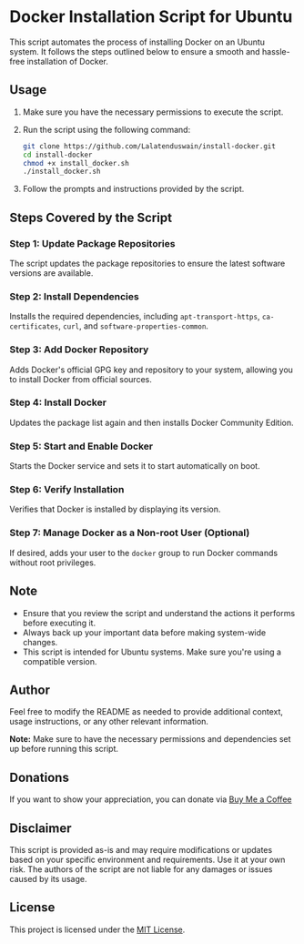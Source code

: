 # Docker Installation Script for Ubuntu

This script automates the process of installing Docker on an Ubuntu system. It follows the steps outlined below to ensure a smooth and hassle-free installation of Docker.

## Usage

1. Make sure you have the necessary permissions to execute the script.
2. Run the script using the following command:

    ```bash    
    git clone https://github.com/Lalatenduswain/install-docker.git
    cd install-docker
    chmod +x install_docker.sh
    ./install_docker.sh
    ```

3. Follow the prompts and instructions provided by the script.

## Steps Covered by the Script

### Step 1: Update Package Repositories

The script updates the package repositories to ensure the latest software versions are available.

### Step 2: Install Dependencies

Installs the required dependencies, including `apt-transport-https`, `ca-certificates`, `curl`, and `software-properties-common`.

### Step 3: Add Docker Repository

Adds Docker's official GPG key and repository to your system, allowing you to install Docker from official sources.

### Step 4: Install Docker

Updates the package list again and then installs Docker Community Edition.

### Step 5: Start and Enable Docker

Starts the Docker service and sets it to start automatically on boot.

### Step 6: Verify Installation

Verifies that Docker is installed by displaying its version.

### Step 7: Manage Docker as a Non-root User (Optional)

If desired, adds your user to the `docker` group to run Docker commands without root privileges.

## Note

- Ensure that you review the script and understand the actions it performs before executing it.
- Always back up your important data before making system-wide changes.
- This script is intended for Ubuntu systems. Make sure you're using a compatible version.

## Author

Feel free to modify the README as needed to provide additional context, usage instructions, or any other relevant information.

**Note:** Make sure to have the necessary permissions and dependencies set up before running this script.

## Donations

If you want to show your appreciation, you can donate via [Buy Me a Coffee](https://www.buymeacoffee.com/lalatendu.swain)

## Disclaimer

This script is provided as-is and may require modifications or updates based on your specific environment and requirements. Use it at your own risk. The authors of the script are not liable for any damages or issues caused by its usage.


## License

This project is licensed under the [MIT License](LICENSE).
